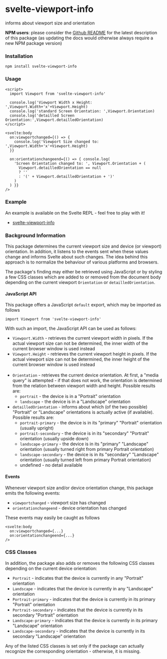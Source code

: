 # svelte-viewport-info #

informs about viewport size and orientation

**NPM users**: please consider the [Github README](https://github.com/rozek/svelte-viewport-info/blob/main/README.md) for the latest description of this package (as updating the docs would otherwise always require a new NPM package version)

### Installation ###

```
npm install svelte-viewport-info
```

### Usage ###

```
<script>
  import Viewport from 'svelte-viewport-info'

  console.log('Viewport Width x Height:     ',Viewport.Width+'x'+Viewport.Height)
  console.log('standard Screen Orientation: ',Viewport.Orientation)
  console.log('detailled Screen Orientation:',Viewport.detailledOrientation)
</script>

<svelte:body
  on:viewportchanged={() => {
    console.log('Viewport Size changed to: ',Viewport.Width+'x'+Viewport.Height)
  }}
  
  on:orientationchangeend={() => { console.log(
    'Screen Orientation changed to: ', Viewport.Orientation + (
      Viewport.detailledOrientation == null
      ? ''
      : '(' + Viewport.detailledOrientation + ')'
    )
  ) }}
/>
```

### Example ###

An example is available on the Svelte REPL - feel free to play with it!

* [svelte-viewport-info](https://svelte.dev/repl/84ad979c06e84c5e8a98933554ab49c6)

### Background Information ###

This package determines the current viewport size and device (or viewport) orientation. In addition, it listens to the events sent when these values change and informs Svelte about such changes. The idea behind this approach is to normalize the behaviour of various platforms and browsers.

The package's finding may either be retrieved using JavaScript or by styling a few CSS classes which are added to or removed from the document body depending on the current viewport `Orientation` or `detailledOrientation`.

#### JavaScript API ####

This package offers a JavaScript `default` export, which may be imported as follows

  `import Viewport from 'svelte-viewport-info'`

With such an import, the JavaScript API can be used as follows:

* `Viewport.Width` - retrieves the current viewport width in pixels. If the actual viewport size can not be determined, the inner width of the current browser window is used instead
* `Viewport.Height` - retrieves the current viewport height in pixels. If the actual viewport size can not be determined, the inner height of the current browser window is used instead<br>&nbsp;<br>
* `Orientation` - retrieves the current device orientation. At first, a "media query" is attempted - if that does not work, the orientation is determined from the relation between viewport width and height. Possible results are:
  * `portrait` - the device is in a "Portrait" orientation
  * `landscape` - the device is in a "Landscape" orientation
* `detailledOrientation` - informs about which (of the two possible) "Portrait" or "Landscape" orientations is actually active (if available). Possible results are:
  * `portrait-primary` - the device is in its "primary" "Portrait" orientation (usually upright)
  * `portrait-secondary` - the device is in its "secondary" "Portrait" orientation (usually upside down)
  * `landscape-primary` - the device is in its "primary" "Landscape" orientation (usually turned right from primary Portrait orientation)
  * `landscape-secondary` - the device is in its "secondary" "Landscape" orientation (usually turned left from primary Portrait orientation)
  * undefined - no detail available

#### Events ####

Whenever viewport size and/or device orientation change, this package emits the following events:

* `viewportchanged` - viewport size has changed
* `orientationchangeend` - device orientation has changed

These events may easily be caught as follows

```
<svelte:body
  on:viewportchanged={...}
  on:orientationchangeend={...}
/>
```

### CSS Classes ###

In addition, the package also adds or removes the following CSS classes depending on the current device orientation:

* `Portrait` - indicates that the device is currently in any "Portrait" orientation
* `Landscape` - indicates that the device is currently in any "Landscape" orientation
* `Portrait-primary` - indicates that the device is currently in its primary "Portrait" orientation
* `Portrait-secondary` - indicates that the device is currently in its secondary "Portrait" orientation
* `Landscape-primary` - indicates that the device is currently in its primary "Landscape" orientation
* `Landscape-secondary` - indicates that the device is currently in its secondary "Landscape" orientation

Any of the listed CSS classes is set only if the package can actually recognize the corresponding orientation - otherwise, it is missing.
